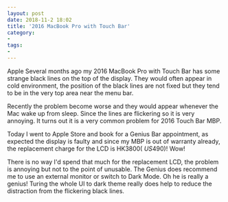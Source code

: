 ```yaml
---
layout: post
date: 2018-11-2 18:02
title: '2016 MacBook Pro with Touch Bar'
category:
- 
tags:
- 
---
```

Apple
Several months ago my 2016 MacBook Pro with Touch Bar has some strange black lines on the top of the display. They would often appear in cold environment, the position of the black lines are not fixed but they tend to be in the very top area near the menu bar.

Recently the problem become worse and they would appear whenever the Mac wake up from sleep. Since the lines are flickering so it is very annoying. It turns out it is a very common problem for 2016 Touch Bar MBP. 

Today I went to Apple Store and book for a Genius Bar appointment, as expected the display is faulty and since my MBP is out of warranty already, the replacement charge for the LCD is HK$3800 (~US$490)! Wow!

There is no way I'd spend that much for the replacement LCD, the problem is annoying but not to the point of unusable. The Genius does recommend me to use an external monitor or switch to Dark Mode. Oh he is really a genius! Turing the whole UI to dark theme really does help to reduce the distraction from the flickering black lines.